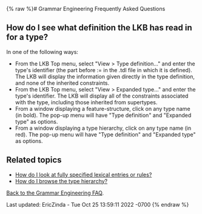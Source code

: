 {% raw %}# Grammar Engineering Frequently Asked Questions

## How do I see what definition the LKB has read in for a type?

In one of the following ways:

- From the LKB Top menu, select "View &gt; Type definition..." and
enter the type's identifier (the part before := in the .tdl file in
which it is defined). The LKB will display the information given
directly in the type definition, and none of the inherited
constraints.
- From the LKB Top menu, select "View &gt; Expanded type..." and enter
the type's identifier. The LKB will display all of the constraints
associated with the type, including those inherited from supertypes.
- From a window displaying a feature-structure, click on any type name
(in bold). The pop-up menu will have "Type definition" and "Expanded
type" as options.
- From a window displaying a type hierarchy, click on any type name
(in red). The pop-up menu will have "Type definition" and "Expanded
type" as options.

## Related topics

- [How do I look at fully specified lexical entries or
rules?](../GeFaqViewEntry)
- [How do I browse the type hierarchy?](../GeFaqViewHierarchy)

[Back to the Grammar Engineering FAQ](/GrammarEngineeringFaq).

Last updated: EricZinda - Tue Oct 25 13:59:11 2022 -0700
{% endraw %}